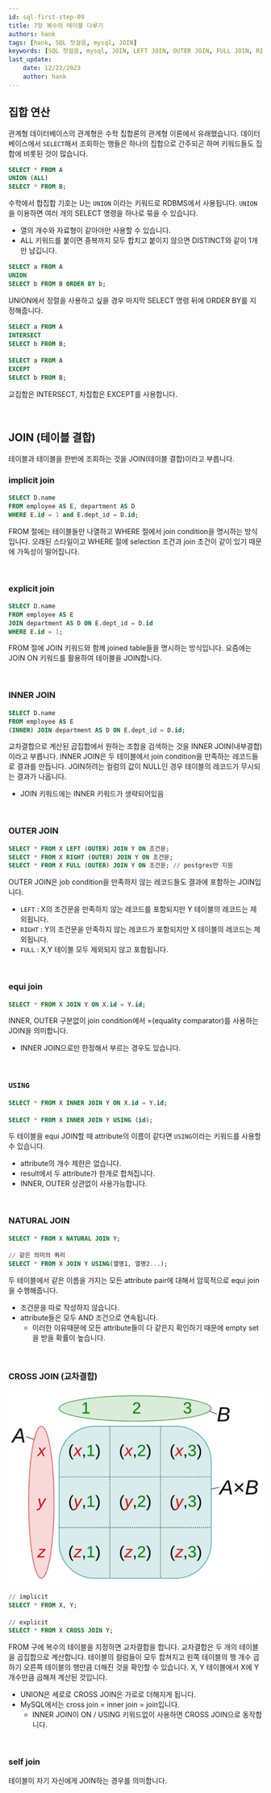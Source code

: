 ```yaml
---
id: sql-first-step-09
title: 7장 복수의 테이블 다루기
authors: hank
tags: [hank, SQL 첫걸음, mysql, JOIN]
keywords: [SQL 첫걸음, mysql, JOIN, LEFT JOIN, OUTER JOIN, FULL JOIN, RIGHT JOIN, UNION]
last_update:
    date: 12/22/2023
    author: hank
---
```


## 집합 연산

관계형 데이터베이스의 관계형은 수학 집합론의 관계형 이론에서 유래했습니다. 데이터베이스에서 `SELECT`해서 조회하는 행들은 하나의 집합으로 간주되곤 하며 키워드들도 집합에 비롯된 것이 많습니다.

```sql
SELECT * FROM A
UNION (ALL)
SELECT * FROM B;
```

수학에서 합집합 기호는 U는 `UNION` 이라는 키워드로 RDBMS에서 사용됩니다. `UNION` 을 이용하면 여러 개의 SELECT 명령을 하나로 묶을 수 있습니다.

- 열의 개수와 자료형이 같아야만 사용할 수 있습니다.
- ALL 키워드를 붙이면 중복까지 모두 합치고 붙이지 않으면 DISTINCT와 같이 1개만 남깁니다.

```sql
SELECT a FROM A
UNION
SELECT b FROM B ORDER BY b;
```

UNION에서 정렬을 사용하고 싶을 경우 마지막 SELECT 명령 뒤에 ORDER BY를 지정해줍니다.

```sql
SELECT a FROM A
INTERSECT
SELECT b FROM B;

SELECT a FROM A
EXCEPT
SELECT b FROM B;
```

교집합은 INTERSECT, 차집합은 EXCEPT를 사용합니다.

<br/>

## JOIN (테이블 결합)

테이블과 테이블을 한번에 조회하는 것을 JOIN(테이블 결합)이라고 부릅니다.

### implicit join

```sql
SELECT D.name
FROM employee AS E, department AS D
WHERE E.id = 1 and E.dept_id = D.id;
```

FROM 절에는 테이블들만 나열하고 WHERE 절에서 join condition을 명시하는 방식입니다. 오래된 스타일이고 WHERE 절에 selection 조건과 join 조건이 같이 있기 때문에 가독성이 떨어집니다.


<br/>

### explicit join

```sql
SELECT D.name
FROM employee AS E 
JOIN department AS D ON E.dept_id = D.id
WHERE E.id = 1;
```

FROM 절에 JOIN 키워드와 함께 joined table들을 명시하는 방식입니다. 요즘에는 JOIN ON 키워드를 활용하여 테이블을 JOIN합니다.

<br/>

### INNER JOIN

```sql
SELECT D.name
FROM employee AS E 
(INNER) JOIN department AS D ON E.dept_id = D.id;
```

교차결합으로 계산된 곱집합에서 원하는 조합을 검색하는 것을 INNER JOIN(내부결합)이라고 부릅니다.  INNER JOIN은 두 테이블에서 join condition을 만족하는 레코드들로 결과를 만듭니다. JOIN하려는 컬럼의 값이 NULL인 경우 테이블의 레코드가 무시되는 결과가 나옵니다.

- JOIN 키워드에는 INNER 키워드가 생략되어있음

<br/>

### OUTER JOIN

```sql
SELECT * FROM X LEFT (OUTER) JOIN Y ON 조건문;
SELECT * FROM X RIGHT (OUTER) JOIN Y ON 조건문;
SELECT * FROM X FULL (OUTER) JOIN Y ON 조건문; // postgres만 지원
```

OUTER JOIN은 job condition을 만족하지 않는 레코드들도 결과에 포함하는 JOIN입니다.

- `LEFT` : X의 조건문을 만족하지 않는 레코드를 포함되지만 Y 테이블의 레코드는 제외됩니다.
- `RIGHT` : Y의 조건문을 만족하지 않는 레코드가 포함되지만 X 테이블의 레코드는 제외됩니다.
- `FULL` : X,Y 테이블 모두 제외되지 않고 포함됩니다.

<br/>

### equi join

```sql
SELECT * FROM X JOIN Y ON X.id = Y.id;
```

INNER, OUTER 구분없이 join condition에서 =(equality comparator)를 사용하는 JOIN을 의미합니다.

- INNER JOIN으로만 한정해서 부르는 경우도 있습니다.

<br/>

### `USING`

```sql
SELECT * FROM X INNER JOIN Y ON X.id = Y.id;

SELECT * FROM X INNER JOIN Y USING (id);
```

두 테이블을 equi JOIN할 때 attribute의 이름이 같다면 `USING`이라는 키워드를 사용할 수 있습니다.

- attribute의 개수 제한은 없습니다.
- result에서 두 attribute가 한개로 합쳐집니다.
- INNER, OUTER 상관없이 사용가능합니다.

<br/>

### NATURAL JOIN

```sql
SELECT * FROM X NATURAL JOIN Y;

// 같은 의미의 쿼리
SELECT * FROM X JOIN Y USING(열명1, 열명2...);
```

두 테이블에서 같은 이름을 가지는 모든 attribute pair에 대해서 암묵적으로 equi join을 수행해줍니다.

- 조건문을 따로 작성하지 않습니다.
- attribute들은 모두 AND 조건으로 연속됩니다.
    - 이러한 이유때문에 모든 attribute들이 다 같은지 확인하기 때문에 empty set을 받을 확률이 높습니다.

<br/>

### CROSS JOIN (교차결합)

![img](../img/sql-first-step-33.png)

```sql
// implicit
SELECT * FROM X, Y;

// explicit
SELECT * FROM X CROSS JOIN Y;
```

FROM 구에 복수의 테이블을 지정하면 교차결합을 합니다. 교차결합은 두 개의 테이블을 곱집합으로 계산합니다. 테이블의 컬럼들이 모두 합쳐지고 왼쪽 테이블의 행 개수 곱하기 오른쪽 테이블의 행만큼 더해진 것을 확인할 수 있습니다. X, Y 테이블에서 X에 Y 개수만큼 곱해져 계산된 것입니다.

- UNION은 세로로 CROSS JOIN은 가로로 더해지게 됩니다.
- MySQL에서는 cross join = inner join = join입니다.
    - INNER JOIN이 ON / USING 키워드없이 사용하면 CROSS JOIN으로 동작합니다.

<br/>

### self join

테이블이 자기 자신에게 JOIN하는 경우를 의미합니다.